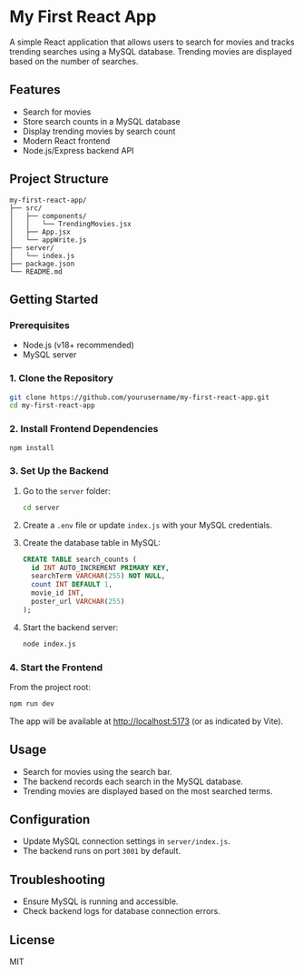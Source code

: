 # My First React App

A simple React application that allows users to search for movies and tracks trending searches using a MySQL database. Trending movies are displayed based on the number of searches.

## Features

- Search for movies
- Store search counts in a MySQL database
- Display trending movies by search count
- Modern React frontend
- Node.js/Express backend API

## Project Structure

```
my-first-react-app/
├── src/
│   ├── components/
│   │   └── TrendingMovies.jsx
│   ├── App.jsx
│   └── appWrite.js
├── server/
│   └── index.js
├── package.json
└── README.md
```

## Getting Started

### Prerequisites

- Node.js (v18+ recommended)
- MySQL server

### 1. Clone the Repository

```sh
git clone https://github.com/yourusername/my-first-react-app.git
cd my-first-react-app
```

### 2. Install Frontend Dependencies

```sh
npm install
```

### 3. Set Up the Backend

1. Go to the `server` folder:
    ```sh
    cd server
    ```
2. Create a `.env` file or update `index.js` with your MySQL credentials.

3. Create the database table in MySQL:
    ```sql
    CREATE TABLE search_counts (
      id INT AUTO_INCREMENT PRIMARY KEY,
      searchTerm VARCHAR(255) NOT NULL,
      count INT DEFAULT 1,
      movie_id INT,
      poster_url VARCHAR(255)
    );
    ```

4. Start the backend server:
    ```sh
    node index.js
    ```

### 4. Start the Frontend

From the project root:

```sh
npm run dev
```

The app will be available at [http://localhost:5173](http://localhost:5173) (or as indicated by Vite).

## Usage

- Search for movies using the search bar.
- The backend records each search in the MySQL database.
- Trending movies are displayed based on the most searched terms.

## Configuration

- Update MySQL connection settings in `server/index.js`.
- The backend runs on port `3001` by default.

## Troubleshooting

- Ensure MySQL is running and accessible.
- Check backend logs for database connection errors.

## License

MIT
